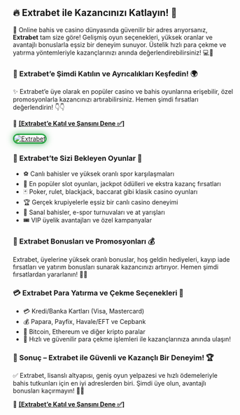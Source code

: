 <h2>🔥 Extrabet ile Kazancınızı Katlayın! 🚀</h2>
<p>🎰 Online bahis ve casino dünyasında güvenilir bir adres arıyorsanız, <strong>Extrabet</strong> tam size göre! Gelişmiş oyun seçenekleri, yüksek oranlar ve avantajlı bonuslarla eşsiz bir deneyim sunuyor. Üstelik hızlı para çekme ve yatırma yöntemleriyle kazançlarınızı anında değerlendirebilirsiniz! 💻🎲</p>

<h3>🔗 Extrabet’e Şimdi Katılın ve Ayrıcalıkları Keşfedin! 🌍</h3>
<p>✨ Extrabet’e üye olarak en popüler casino ve bahis oyunlarına erişebilir, özel promosyonlarla kazancınızı artırabilirsiniz. Hemen şimdi fırsatları değerlendirin! 👇👇</p>
<p>🔗 <a href="http://www.redly.vip/3A5tsFl" target="_blank"><strong>[Extrabet’e Katıl ve Şansını Dene ✅]</strong></a></p>

<a href="http://www.redly.vip/3A5tsFl" title="Extrabet">
  <img src="https://i.ibb.co/BtMhhf6/g-venligiris.jpg" alt="Extrabet" style="max-width: 100%; border: 3px solid #28a745; border-radius: 15px; box-shadow: 0px 0px 15px rgba(40, 167, 69, 0.8);">
</a>

<h3>🎲 Extrabet’te Sizi Bekleyen Oyunlar 🎯</h3>
<ul>
  <li>⚽ Canlı bahisler ve yüksek oranlı spor karşılaşmaları</li>
  <li>🎰 En popüler slot oyunları, jackpot ödülleri ve ekstra kazanç fırsatları</li>
  <li>🃏 Poker, rulet, blackjack, baccarat gibi klasik casino oyunları</li>
  <li>🏆 Gerçek krupiyelerle eşsiz bir canlı casino deneyimi</li>
  <li>🐎 Sanal bahisler, e-spor turnuvaları ve at yarışları</li>
  <li>🎟️ VIP üyelik avantajları ve özel kampanyalar</li>
</ul>

<h3>🎁 Extrabet Bonusları ve Promosyonları 💰</h3>
<p>Extrabet, üyelerine yüksek oranlı bonuslar, hoş geldin hediyeleri, kayıp iade fırsatları ve yatırım bonusları sunarak kazancınızı artırıyor. Hemen şimdi fırsatlardan yararlanın! 🚀🎉</p>

<h3>💳 Extrabet Para Yatırma ve Çekme Seçenekleri 💸</h3>
<ul>
  <li>💳 Kredi/Banka Kartları (Visa, Mastercard)</li>
  <li>💰 Papara, Payfix, Havale/EFT ve Cepbank</li>
  <li>📲 Bitcoin, Ethereum ve diğer kripto paralar</li>
  <li>🔄 Hızlı ve güvenilir para çekme işlemleri ile kazançlarınıza anında ulaşın!</li>
</ul>

<h3>🎯 Sonuç – Extrabet ile Güvenli ve Kazançlı Bir Deneyim! 🏆</h3>
<p>✅ Extrabet, lisanslı altyapısı, geniş oyun yelpazesi ve hızlı ödemeleriyle bahis tutkunları için en iyi adreslerden biri. Şimdi üye olun, avantajlı bonusları kaçırmayın! 🎉🔥</p>

<p>🔗 <a href="http://www.redly.vip/3A5tsFl" target="_blank"><strong>[Extrabet’e Katıl ve Şansını Dene ✅]</strong></a></p>
